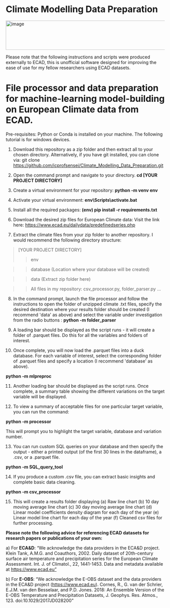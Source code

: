 # Climate Modelling Data Preparation
<img width="652" height="93" alt="image" src="https://github.com/user-attachments/assets/bc9d535c-0ff2-4ede-962e-772eeb9ae526" />


Please note that the following instructions and scripts were produced externally to ECAD, this is unofficial software designed for improving the ease of use for my fellow researchers using ECAD datasets.

# File processor and data preparation for machine-learning model-building on European Climate data from ECAD. 

Pre-requisites: Python or Conda is installed on your machine. The following tutorial is for windows devices.

1) Download this repository as a zip folder and then extract all to your chosen directory. Alternatively, if you have git installed, you can clone via: 
git clone https://github.com/icprofsensei/Climate_Modelling_Data_Preparation.git

2) Open the command prompt and navigate to your directory.
**cd [YOUR PROJECT DIRECTORY]**

3) Create a virtual environment for your repository:
**python -m venv env**

4) Activate your virtual environment:
**env\Scripts\activate.bat**

5) Install all the required packages:
**(env) pip install -r requirements.txt**

6) Download the desired zip files for European Climate data:
Visit the link here: https://www.ecad.eu/dailydata/predefinedseries.php

7) Extract the climate files from your zip folder to another repository. I would recommend the following directory structure:
>[YOUR PROJECT DIRECTORY]
>>env

>>database (Location where your database will be created)


>>data (Extract zip folder here)


>>All files in my repository: csv_processor.py, folder_parser.py ...

8) In the command prompt, launch the file processor and follow the instructions to open the folder of unzipped climate .txt files, specify the desired destination where your results folder should be created (I recommend 'data' as above) and select the variable under investigation from the radio buttons :
**python -m folder_parser**

9) A loading bar should be displayed as the script runs - it will create a folder of .parquet files. Do this for all the variables and folders of interest.

10) Once complete, you will now load the .parquet files into a duck database. For each variable of interest, select the corresponding folder of .parquet files and specify a location (I recommend 'database' as above).

**python -m mlpreproc**

11) Another loading bar should be displayed as the script runs. Once complete, a summary table showing the different variations on the target variable will be displayed.

12) To view a summary of acceptable files for one particular target variable, you can run the command:

**python -m processor**

This will prompt you to highlight the target variable, database and variation number. 

13) You can run custom SQL queries on your database and then specify the output - either a printed output (of the first 30 lines in the dataframe), a .csv, or a .parquet file.

**python -m SQL_query_tool**

14) If you produce a custom .csv file, you can extract basic insights and complete basic data cleaning. 
    
**python -m csv_processor**

15) This will create a results folder displaying (a) Raw line chart (b) 10 day moving average line chart (c) 30 day moving average line chart (d) Linear model coefficients density diagram for each day of the year (e) Linear model line chart for each day of the year (f) Cleaned csv files for further processing.


**Please note the following advice for referencing ECAD datasets for research papers or publications of your own:**

a) For **ECA&D**:
“We acknowledge the data providers in the ECA&D project.
Klein Tank, A.M.G. and Coauthors, 2002. Daily dataset of 20th-century surface air
temperature and precipitation series for the European Climate Assessment. Int. J. of Climatol.,
22, 1441-1453.
Data and metadata available at https://www.ecad.eu”


b) For **E-OBS**:
“We acknowledge the E-OBS dataset and the data providers in the ECA&D project
(https://www.ecad.eu).
Cornes, R., G. van der Schrier, E.J.M. van den Besselaar, and P.D. Jones. 2018: An Ensemble
Version of the E-OBS Temperature and Precipitation Datasets, J. Geophys. Res. Atmos., 123.
doi:10.1029/2017JD028200"
